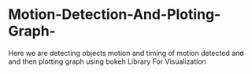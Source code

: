 # Motion-Detection-And-Ploting-Graph-
Here we are detecting objects motion and timing of motion detected and and then plotting graph using bokeh Library For Visualization
